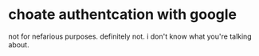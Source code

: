 # choate authentcation with google

not for nefarious purposes. definitely not. i don't know what you're talking about.

